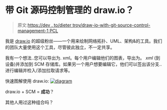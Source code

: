 # 带 Git 源码控制管理的 draw.io？

> 原文:[https://dev . to/dieter troy/draw-io-with-git-source-control-management-1 PCL](https://dev.to/dietertroy/draw-io-with-git-source-control-management-1pcl)

我是 [draw.io](https://www.draw.io) 的超级粉丝——一个用来绘制网络拓扑、UML、架构&的工具。我们的团队大量使用这个工具，尽管彼此独立，不一定共享。

我有一个想法..您可以导出为. xml。每个用户编辑他们的图表，导出为。 *xml* (到设备)并添加到 SCM 存储库。如果另一个用户想要编辑它，他们可以签出该分支..进行编辑并检入/添加拉取请求等。

快速图解使用 draw.io:
[![diagram](../Images/e9b937f208cb892e1f0d383faee3476e.png)](https://res.cloudinary.com/practicaldev/image/fetch/s--TDRJF1nz--/c_limit%2Cf_auto%2Cfl_progressive%2Cq_auto%2Cw_880/https://www.troydieter.com/static/edit_drawio_process.png)

draw.io + SCM = **成功**？

其他人用过这种组合吗？